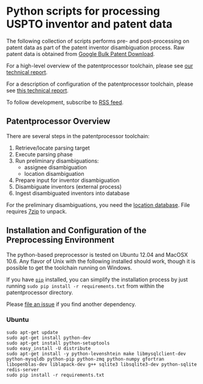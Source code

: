 # Python scripts for processing USPTO inventor and patent data

The following collection of scripts performs pre- and post-processing on patent
data as part of the patent inventor disambiguation process. Raw patent data is
obtained from [Google Bulk Patent
Download](http://www.google.com/googlebooks/uspto-patents-grants-text.html).

For a high-level overview of the patentprocessor toolchain, please see [our
technical
report](https://github.com/funginstitute/publications/raw/master/patentprocessor/patentprocessor.pdf).

For a description of configuration of the patentprocessor toolchain, please see
[this technical
report](https://github.com/funginstitute/publications/raw/master/weeklyupdate/weeklyupdate.pdf).

To follow development, subscribe to
[RSS feed](https://github.com/funginstitute/patentprocessor/commits/master.atom).

## Patentprocessor Overview

There are several steps in the patentprocessor toolchain:

1. Retrieve/locate parsing target
2. Execute parsing phase
3. Run preliminary disambiguations:
    * assignee disambiguation
    * location disambiguation
4. Prepare input for inventor disambiguation
5. Disambiguate inventors (external process)
6. Ingest disambiguated inventors into database

For the preliminary disambiguations, you need the [location
database](https://s3.amazonaws.com/fungpatdownloads/geolocation_data.7z). File
requires [7zip](http://www.7-zip.org/) to unpack.

## Installation and Configuration of the Preprocessing Environment

The python-based preprocessor is tested on Ubuntu 12.04 and MacOSX 10.6.  Any
flavor of Unix with the following installed should work, though it is possible
to get the toolchain running on Windows.

If you have [`pip`](http://www.pip-installer.org/en/latest/index.html)
installed, you can simplify the installation process by just running `sudo pip
install -r requirements.txt` from within the patentprocessor directory.

Please [file an issue](https://github.com/funginstitute/patentprocessor/issues) if you find another dependency.

### Ubuntu

```
sudo apt-get update
sudo apt-get install python-dev
sudo apt-get install python-setuptools
sudo easy_install -U distribute
sudo apt-get install -y python-levenshtein make libmysqlclient-dev python-mysqldb python-pip python-zmq python-numpy gfortran libopenblas-dev liblapack-dev g++ sqlite3 libsqlite3-dev python-sqlite redis-server
sudo pip install -r requirements.txt
```

